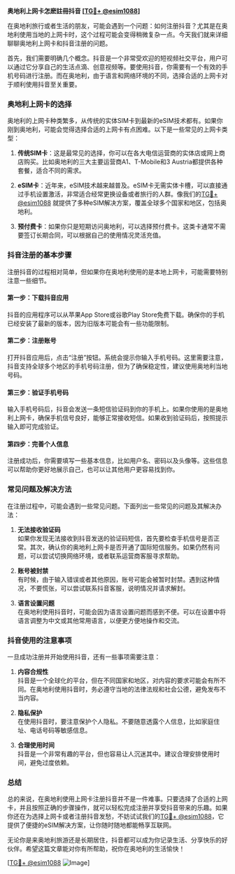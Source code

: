 **奥地利上网卡怎麽註冊抖音 [[TG💪+ @esim1088](https://t.me/s/esim1088)]**

在奥地利旅行或者生活的朋友，可能会遇到一个问题：如何注册抖音？尤其是在奥地利使用当地的上网卡时，这个过程可能会变得稍微复杂一点。今天我们就来详细聊聊奥地利上网卡和抖音注册的问题。

首先，我们需要明确几个概念。抖音是一个非常受欢迎的短视频社交平台，用户可以通过它分享自己的生活点滴、创意视频等。要使用抖音，你需要有一个有效的手机号码进行注册。而在奥地利，由于语言和网络环境的不同，选择合适的上网卡对于顺利使用抖音至关重要。

### 奥地利上网卡的选择

奥地利的上网卡种类繁多，从传统的实体SIM卡到最新的eSIM技术都有。如果你刚到奥地利，可能会觉得选择合适的上网卡有点困难。以下是一些常见的上网卡类型：

1. **传统SIM卡**：这是最常见的选择，你可以在各大电信运营商的实体店或网上商店购买。比如奥地利的三大主要运营商A1、T-Mobile和3 Austria都提供各种套餐，适合不同的需求。
   
2. **eSIM卡**：近年来，eSIM技术越来越普及。eSIM卡无需实体卡槽，可以直接通过手机设置激活，非常适合经常更换设备或者旅行的人群。像我们的[TG💪+ @esim1088](https://t.me/s/esim1088) 就提供了多种eSIM解决方案，覆盖全球多个国家和地区，包括奥地利。

3. **预付费卡**：如果你只是短期访问奥地利，可以选择预付费卡。这类卡通常不需要签订长期合同，可以根据自己的使用情况灵活充值。

### 抖音注册的基本步骤

注册抖音的过程相对简单，但如果你在奥地利使用的是本地上网卡，可能需要特别注意一些细节。

#### 第一步：下载抖音应用

抖音的应用程序可以从苹果App Store或谷歌Play Store免费下载。确保你的手机已经安装了最新的版本，因为旧版本可能会有一些功能限制。

#### 第二步：注册账号

打开抖音应用后，点击“注册”按钮。系统会提示你输入手机号码。这里需要注意，抖音支持全球多个地区的手机号码注册，但为了确保稳定性，建议使用奥地利当地号码。

#### 第三步：验证手机号码

输入手机号码后，抖音会发送一条短信验证码到你的手机上。如果你使用的是奥地利上网卡，确保手机信号良好，能够正常接收短信。如果收到验证码后，按照提示输入即可完成验证。

#### 第四步：完善个人信息

注册成功后，你需要填写一些基本信息，比如用户名、密码以及头像等。这些信息可以帮助你更好地展示自己，也可以让其他用户更容易找到你。

### 常见问题及解决方法

在注册过程中，可能会遇到一些常见问题。下面列出一些常见的问题及其解决办法：

1. **无法接收验证码**  
   如果你发现无法接收到抖音发送的验证码短信，首先要检查手机信号是否正常。其次，确认你的奥地利上网卡是否开通了国际短信服务。如果仍然有问题，可以尝试切换网络环境，或者联系运营商客服寻求帮助。

2. **账号被封禁**  
   有时候，由于输入错误或者其他原因，账号可能会被暂时封禁。遇到这种情况，不要慌张，可以尝试联系抖音客服，说明情况并请求解封。

3. **语言设置问题**  
   在奥地利使用抖音时，可能会因为语言设置问题而感到不便。可以在设置中将语言调整为中文或其他常用语言，以便更方便地操作和交流。

### 抖音使用的注意事项

一旦成功注册并开始使用抖音，还有一些事项需要注意：

1. **内容合规性**  
   抖音是一个全球化的平台，但在不同国家和地区，对内容的要求可能会有所不同。在奥地利使用抖音时，务必遵守当地的法律法规和社会公德，避免发布不当内容。

2. **隐私保护**  
   在使用抖音时，要注意保护个人隐私。不要随意透露个人信息，比如家庭住址、电话号码等敏感信息。

3. **合理使用时间**  
   抖音是一个非常有趣的平台，但也容易让人沉迷其中。建议合理安排使用时间，避免过度依赖。

### 总结

总的来说，在奥地利使用上网卡注册抖音并不是一件难事。只要选择了合适的上网卡，并且按照正确的步骤操作，就可以轻松完成注册并享受抖音带来的乐趣。如果你还在为选择上网卡或者注册抖音发愁，不妨试试我们的[TG💪+ @esim1088](https://t.me/s/esim1088)，它提供了便捷的eSIM解决方案，让你随时随地都能畅享互联网。

无论你是来奥地利旅游还是长期居住，抖音都可以成为你记录生活、分享快乐的好伙伴。希望这篇文章能对你有所帮助，祝你在奥地利的生活愉快！

[[TG💪+ @esim1088](https://t.me/s/esim1088) ![Image](https://i.postimg.cc/4NQfJmqS/Snipaste-2025-05-13-00-14-12.png)]